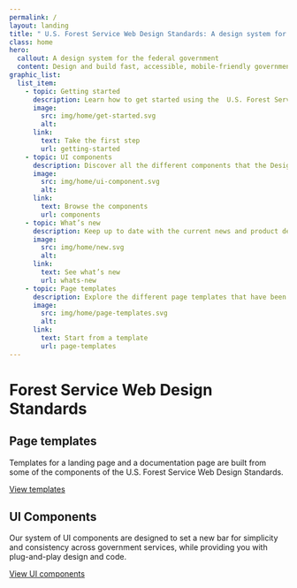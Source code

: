 ```yaml
---
permalink: /
layout: landing
title: " U.S. Forest Service Web Design Standards: A design system for the federal government"
class: home
hero:
  callout: A design system for the federal government
  content: Design and build fast, accessible, mobile-friendly government websites backed by user research.
graphic_list:
  list_item:
    - topic: Getting started
      description: Learn how to get started using the  U.S. Forest Service Web Design Standards for your project, regardless of your technical stack.
      image:
        src: img/home/get-started.svg
        alt:
      link:
        text: Take the first step
        url: getting-started
    - topic: UI components
      description: Discover all the different components that the Design System provides as both design and development assets.
      image:
        src: img/home/ui-component.svg
        alt:
      link:
        text: Browse the components
        url: components
    - topic: What’s new
      description: Keep up to date with the current news and product development updates for the  U.S. Forest Service Web Design Standards.
      image:
        src: img/home/new.svg
        alt:
      link:
        text: See what’s new
        url: whats-new
    - topic: Page templates
      description: Explore the different page templates that have been created to jump start your product development.
      image:
        src: img/home/page-templates.svg
        alt:
      link:
        text: Start from a template
        url: page-templates
---
```


# Forest Service Web Design Standards

## Page templates

Templates for a landing page and a documentation page are built from some of the components of the U.S. Forest Service Web Design Standards.

<a class="usa-button" href="/page-templates">View templates</a>

## UI Components

Our system of UI components are designed to set a new bar for simplicity and consistency across government services, while providing you with plug-and-play design and code.

<a class="usa-button" href="/components">View UI components</a>
